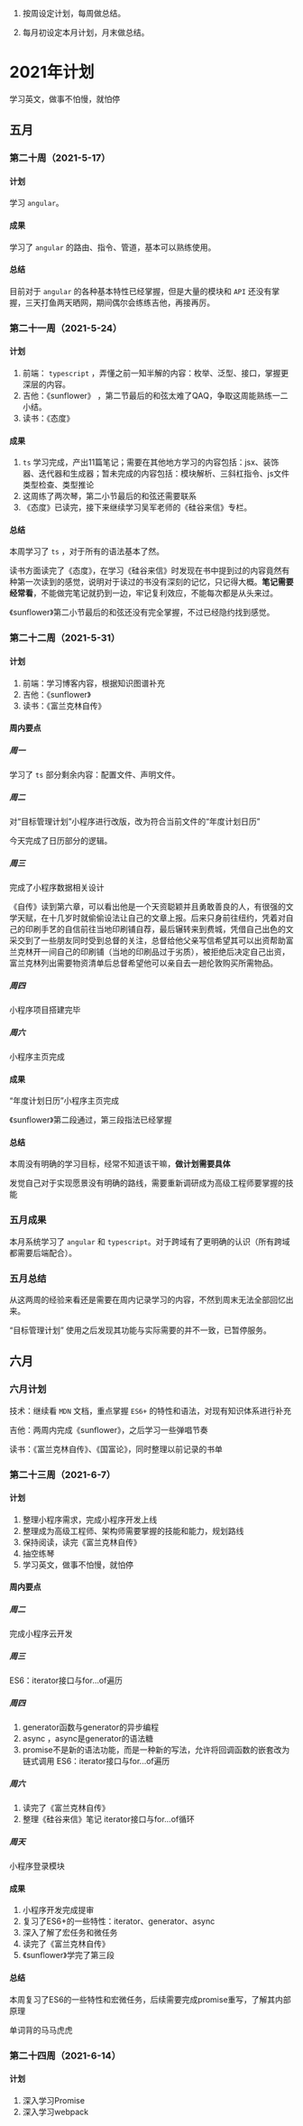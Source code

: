 1. 按周设定计划，每周做总结。

2. 每月初设定本月计划，月末做总结。

# 2021年计划
学习英文，做事不怕慢，就怕停

## 五月
### 第二十周（2021-5-17）

#### 计划

学习 `angular`。

#### 成果

学习了 `angular` 的路由、指令、管道，基本可以熟练使用。

#### 总结

目前对于 `angular` 的各种基本特性已经掌握，但是大量的模块和 `API` 还没有掌握，三天打鱼两天晒网，期间偶尔会练练吉他，再接再厉。

### 第二十一周（2021-5-24）

#### 计划

1. 前端： `typescript` ，弄懂之前一知半解的内容：枚举、泛型、接口，掌握更深层的内容。
2. 吉他：《sunflower》 ，第二节最后的和弦太难了QAQ，争取这周能熟练一二小结。
3. 读书：《态度》

#### 成果
1. `ts` 学习完成，产出11篇笔记；需要在其他地方学习的内容包括：jsx、装饰器、迭代器和生成器；暂未完成的内容包括：模块解析、三斜杠指令、js文件类型检查、类型推论
2. 这周练了两次琴，第二小节最后的和弦还需要联系
3. 《态度》已读完，接下来继续学习吴军老师的《硅谷来信》专栏。

#### 总结
本周学习了 `ts` ，对于所有的语法基本了然。

读书方面读完了《态度》，在学习《硅谷来信》时发现在书中提到过的内容竟然有种第一次读到的感觉，说明对于读过的书没有深刻的记忆，只记得大概。**笔记需要经常看**，不能做完笔记就扔到一边，牢记复利效应，不能每次都是从头来过。

《sunflower》第二小节最后的和弦还没有完全掌握，不过已经隐约找到感觉。 

### 第二十二周（2021-5-31）
#### 计划
1. 前端：学习博客内容，根据知识图谱补充
2. 吉他：《sunflower》
3. 读书：《富兰克林自传》

#### 周内要点
##### 周一
学习了 `ts` 部分剩余内容：配置文件、声明文件。

##### 周二
对“目标管理计划”小程序进行改版，改为符合当前文件的“年度计划日历”

今天完成了日历部分的逻辑。

##### 周三

完成了小程序数据相关设计

《自传》读到第六章，可以看出他是一个天资聪颖并且勇敢善良的人，有很强的文学天赋，在十几岁时就偷偷设法让自己的文章上报。后来只身前往纽约，凭着对自己的印刷手艺的自信前往当地印刷铺自荐，最后辗转来到费城，凭借自己出色的文采交到了一些朋友同时受到总督的关注，总督给他父亲写信希望其可以出资帮助富兰克林开一间自己的印刷铺（当地的印刷品过于劣质），被拒绝后决定自己出资，富兰克林列出需要物资清单后总督希望他可以亲自去一趟伦敦购买所需物品。

##### 周四

小程序项目搭建完毕

##### 周六
小程序主页完成

#### 成果

“年度计划日历”小程序主页完成

《sunflower》第二段通过，第三段指法已经掌握

#### 总结
本周没有明确的学习目标，经常不知道该干嘛，**做计划需要具体**

发觉自己对于实现愿景没有明确的路线，需要重新调研成为高级工程师要掌握的技能
### 五月成果
本月系统学习了 `angular` 和 `typescript`。对于跨域有了更明确的认识（所有跨域都需要后端配合）。

### 五月总结
从这两周的经验来看还是需要在周内记录学习的内容，不然到周末无法全部回忆出来。

“目标管理计划” 使用之后发现其功能与实际需要的并不一致，已暂停服务。

## 六月

### 六月计划
技术：继续看 `MDN` 文档，重点掌握 `ES6+` 的特性和语法，对现有知识体系进行补充

吉他：两周内完成《sunflower》，之后学习一些弹唱节奏

读书：《富兰克林自传》、《国富论》，同时整理以前记录的书单

### 第二十三周（2021-6-7）

#### 计划
1. 整理小程序需求，完成小程序开发上线
2. 整理成为高级工程师、架构师需要掌握的技能和能力，规划路线
3. 保持阅读，读完《富兰克林自传》
4. 抽空练琴
5. 学习英文，做事不怕慢，就怕停

#### 周内要点

##### 周二

完成小程序云开发

##### 周三

ES6：iterator接口与for...of遍历

##### 周四

1. generator函数与generator的异步编程
2. async ，async是generator的语法糖
3. promise不是新的语法功能，而是一种新的写法，允许将回调函数的嵌套改为链式调用
ES6：iterator接口与for...of遍历
##### 周六

1. 读完了《富兰克林自传》
2. 整理《硅谷来信》笔记
iterator接口与for...of循环

##### 周天

小程序登录模块

#### 成果
1. 小程序开发完成提审
2. 复习了ES6+的一些特性：iterator、generator、async
3. 深入了解了宏任务和微任务
4. 读完了《富兰克林自传》
5. 《sunflower》学完了第三段
#### 总结
本周复习了ES6的一些特性和宏微任务，后续需要完成promise重写，了解其内部原理

单词背的马马虎虎

### 第二十四周（2021-6-14）

#### 计划

1. 深入学习Promise
2. 深入学习webpack